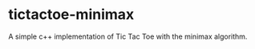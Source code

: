 tictactoe-minimax
=================

A simple c++ implementation of Tic Tac Toe with the minimax algorithm.
